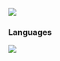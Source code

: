 ![](https://dynamic-image-renderer.vercel.app/api?preset=default&title=Gabriel+Sozinho&subtitle=in+constant+learning+process&textAnimation=fadein&glowColor=,)

### Languages
![](https://img.shields.io/badge/-JavaScript-black?style=flat&logo=javascript)
